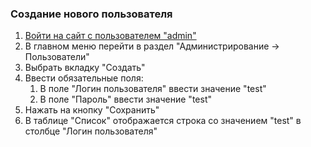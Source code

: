 ### Создание нового пользователя

1. [Войти на сайт с пользователем "admin"](../../../../0.%20Шаги/1.%20Войти%20на%20сайт%20с%20пользователем%20username.md)
1. В главном меню перейти в раздел "Администрирование -> Пользователи"
1. Выбрать вкладку "Создать"
1. Ввести обязательные поля:
    1. В поле "Логин пользователя" ввести значение "test"
    1. В поле "Пароль" ввести значение "test"
1. Нажать на кнопку "Сохранить"
1. В таблице "Список" отображается строка со значением "test" в столбце "Логин пользователя"
